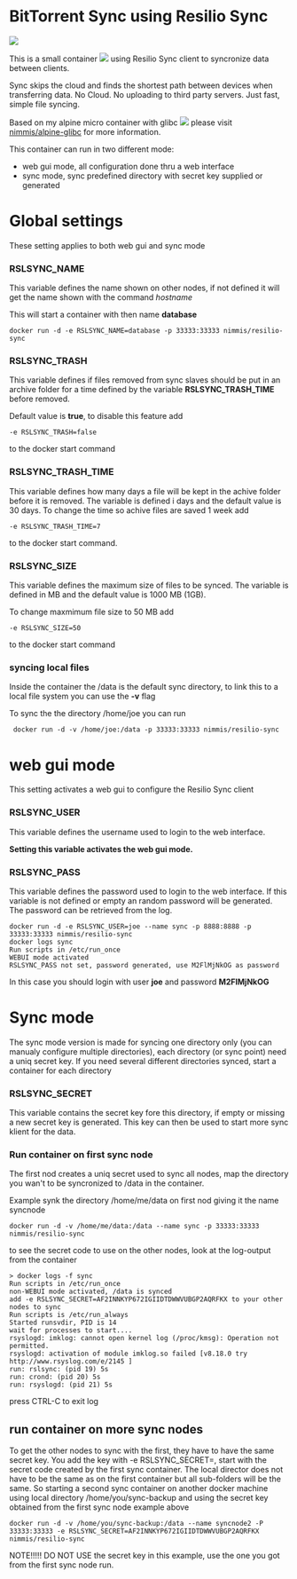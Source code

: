 BitTorrent Sync using Resilio Sync
==================================

![](https://img.shields.io/docker/pulls/nimmis/resilio-sync.svg)

This is a small container [![](https://images.microbadger.com/badges/image/nimmis/resilio-sync.svg)](https://microbadger.com/images/nimmis/resilio-sync "Get your own image badge on microbadger.com") using Resilio Sync client to syncronize data between clients.

Sync skips the cloud and finds the shortest path between devices when transferring data. No Cloud. No uploading to third party servers. Just fast, simple file syncing.

Based on my alpine micro container with glibc [![](https://images.microbadger.com/badges/image/nimmis/alpine-glibc.svg)](https://microbadger.com/images/nimmis/alpine-glibc "Get your own image badge on microbadger.com") please visit [nimmis/alpine-glibc](https://registry.hub.docker.com/u/nimmis/alpine-glibc/) for more information.

This container can run in two different mode:

* web gui mode, all configuration done thru a web interface
* sync mode, sync predefined directory with secret key supplied or generated

# Global settings

These setting applies to both web gui and sync mode

### RSLSYNC_NAME

This variable defines the name shown on other nodes, if not defined it will get the name shown with the command *hostname*

This will start a container with then name **database**

	docker run -d -e RSLSYNC_NAME=database -p 33333:33333 nimmis/resilio-sync

### RSLSYNC_TRASH

This variable defines if files removed from sync slaves should be put in an archive folder for a time defined by the variable **RSLSYNC&#95;TRASH&#95;TIME** before removed. 

Default value is **true**, to disable this feature add

	-e RSLSYNC_TRASH=false

to the docker start command

### RSLSYNC&#95;TRASH_TIME

This variable defines how many days a file will be kept in the achive folder before it is removed. The variable is defined i days and the default value is 30 days. To change the time so achive files are saved 1 week add

	-e RSLSYNC_TRASH_TIME=7
	
to the docker start command.

### RSLSYNC_SIZE

This variable defines the maximum size of files to be synced. The variable is defined in MB and the default value is 1000 MB (1GB).

To change maxmimum file size to 50 MB add

	-e RSLSYNC_SIZE=50

to the docker start command

### syncing local files

Inside the container the /data is the default sync directory, to link this to a local file system you can use the **-v** flag

To sync the the directory /home/joe you can run

	 docker run -d -v /home/joe:/data -p 33333:33333 nimmis/resilio-sync
	 	
# web gui mode

This setting activates a web gui to configure the Resilio Sync client

### RSLSYNC_USER

This variable defines the username used to login to the web interface. 

**Setting this variable activates the web gui mode.**

### RSLSYNC_PASS

This variable defines the password used to login to the web interface. If this variable is not defined or empty an random password will be generated. The password can be retrieved from the log.

	docker run -d -e RSLSYNC_USER=joe --name sync -p 8888:8888 -p 33333:33333 nimmis/resilio-sync
	docker logs sync
	Run scripts in /etc/run_once
	WEBUI mode activated
	RSLSYNC_PASS not set, password generated, use M2FlMjNkOG as password

In this case you should login with user **joe** and password **M2FlMjNkOG**

# Sync mode

The sync mode version is made for syncing one directory only (you can manualy configure multiple directories), each directory (or sync point) need a uniq secret key. If you need several different directories synced, start a container for each directory

### RSLSYNC_SECRET

This variable contains the secret key fore this directory, if empty or missing a new secret key is generated. This key can then be used to start more sync klient for the data.

### Run container on first sync node

The first nod creates a uniq secret used to sync all nodes, map the directory you wan't to be syncronized to /data in the container.

Example synk the directory /home/me/data on first nod giving it the name syncnode

	docker run -d -v /home/me/data:/data --name sync -p 33333:33333 nimmis/resilio-sync


to see the secret code to use on the other nodes, look at the log-output from the container

	> docker logs -f sync
	Run scripts in /etc/run_once
	non-WEBUI mode activated, /data is synced
	add -e RSLSYNC_SECRET=AF2INNKYP672IGIIDTDWWVUBGP2AQRFKX to your other nodes to sync
	Run scripts is /etc/run_always
	Started runsvdir, PID is 14
	wait for processes to start....
	rsyslogd: imklog: cannot open kernel log (/proc/kmsg): Operation not permitted.
	rsyslogd: activation of module imklog.so failed [v8.18.0 try http://www.rsyslog.com/e/2145 ]
	run: rslsync: (pid 19) 5s
	run: crond: (pid 20) 5s
	run: rsyslogd: (pid 21) 5s

press CTRL-C to exit log

## run container on more sync nodes

To get the other nodes to sync with the first, they have to have the same secret key. 
You add the key with -e RSLSYNC_SECRET=<secret key>, start with the secret code created 
by the first sync container. The local director does not have to be the same as on the 
first container but all sub-folders will be the same. So starting a second sync container
on another docker machine using local directory /home/you/sync-backup and using the secret
key obtained from the first sync node example above 

	docker run -d -v /home/you/sync-backup:/data --name syncnode2 -P 33333:33333 -e RSLSYNC_SECRET=AF2INNKYP672IGIIDTDWWVUBGP2AQRFKX nimmis/resilio-sync

NOTE!!!!! DO NOT USE the secret key in this example, use the one you got from the first sync node run.

